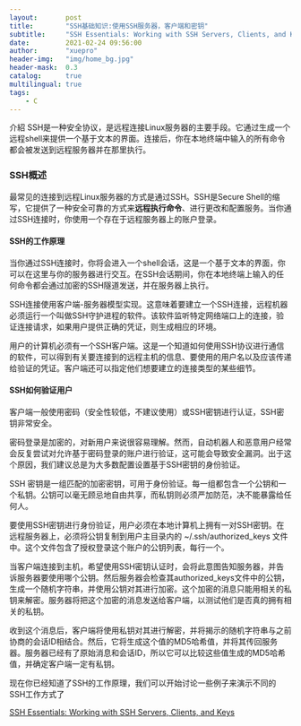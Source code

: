 ```yaml
---
layout:       post
title:        "SSH基础知识:使用SSH服务器，客户端和密钥"
subtitle:     "SSH Essentials: Working with SSH Servers, Clients, and Keys"
date:         2021-02-24 09:56:00
author:       "xuepro"
header-img:   "img/home_bg.jpg"
header-mask:  0.3
catalog:      true
multilingual: true
tags:
    - C
---
```


介紹
SSH是一种安全协议，是远程连接Linux服务器的主要手段。它通过生成一个远程shell来提供一个基于文本的界面。连接后，你在本地终端中输入的所有命令都会被发送到远程服务器并在那里执行。


### SSH概述
最常见的连接到远程Linux服务器的方式是通过SSH。SSH是Secure Shell的缩写，它提供了一种安全可靠的方式来**远程执行命令**、进行更改和配置服务。当你通过SSH连接时，你使用一个存在于远程服务器上的账户登录。

#### SSH的工作原理
当你通过SSH连接时，你将会进入一个shell会话，这是一个基于文本的界面，你可以在这里与你的服务器进行交互。在SSH会话期间，你在本地终端上输入的任何命令都会通过加密的SSH隧道发送，并在服务器上执行。

SSH连接使用客户端-服务器模型实现。这意味着要建立一个SSH连接，远程机器必须运行一个叫做SSH守护进程的软件。该软件监听特定网络端口上的连接，验证连接请求，如果用户提供正确的凭证，则生成相应的环境。

用户的计算机必须有一个SSH客户端。这是一个知道如何使用SSH协议进行通信的软件，可以得到有关要连接到的远程主机的信息、要使用的用户名以及应该传递给验证的凭证。客户端还可以指定他们想要建立的连接类型的某些细节。

#### SSH如何验证用户

客户端一般使用密码（安全性较低，不建议使用）或SSH密钥进行认证，SSH密钥非常安全。

密码登录是加密的，对新用户来说很容易理解。然而，自动机器人和恶意用户经常会反复尝试对允许基于密码登录的账户进行验证，这可能会导致安全漏洞。出于这个原因，我们建议总是为大多数配置设置基于SSH密钥的身份验证。

SSH 密钥是一组匹配的加密密钥，可用于身份验证。每一组都包含一个公钥和一个私钥。公钥可以毫无顾忌地自由共享，而私钥则必须严加防范，决不能暴露给任何人。

要使用SSH密钥进行身份验证，用户必须在本地计算机上拥有一对SSH密钥。在远程服务器上，必须将公钥复制到用户主目录内的 ~/.ssh/authorized_keys 文件中。这个文件包含了授权登录这个账户的公钥列表，每行一个。

当客户端连接到主机，希望使用SSH密钥认证时，会将此意图告知服务器，并告诉服务器要使用哪个公钥。然后服务器会检查其authorized_keys文件中的公钥，生成一个随机字符串，并使用公钥对其进行加密。这个加密的消息只能用相关的私钥来解密。服务器将把这个加密的消息发送给客户端，以测试他们是否真的拥有相关的私钥。

收到这个消息后，客户端将使用私钥对其进行解密，并将揭示的随机字符串与之前协商的会话ID相结合。然后，它将生成这个值的MD5哈希值，并将其传回服务器。服务器已经有了原始消息和会话ID，所以它可以比较这些值生成的MD5哈希值，并确定客户端一定有私钥。

现在你已经知道了SSH的工作原理，我们可以开始讨论一些例子来演示不同的SSH工作方式了


[SSH Essentials: Working with SSH Servers, Clients, and Keys](https://www.digitalocean.com/community/tutorials/ssh-essentials-working-with-ssh-servers-clients-and-keys)
